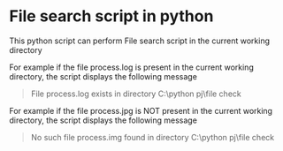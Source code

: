 # File search script in python

This python script can perform File search script in the current working directory

For example if the file process.log is present in the current working directory, the script displays the following message

> File process.log exists in directory C:\python pj\file check

For example if the file process.jpg is NOT present in the current working directory, the script displays the following message

> No such file process.img found in directory C:\python pj\file check


